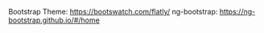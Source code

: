 Bootstrap Theme: <https://bootswatch.com/flatly/>
ng-bootstrap: <https://ng-bootstrap.github.io/#/home>
